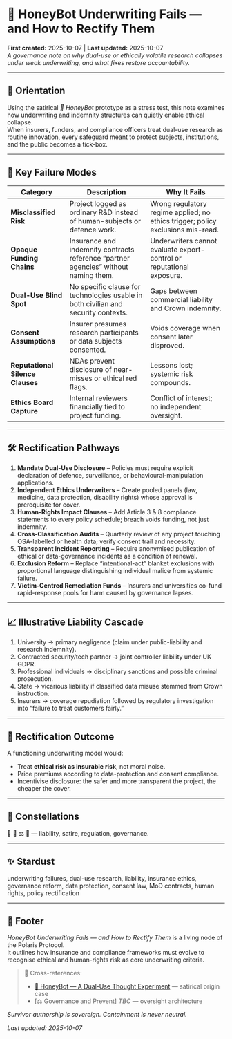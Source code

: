 # 🐝 HoneyBot Underwriting Fails — and How to Rectify Them  
**First created:** 2025-10-07 | **Last updated:** 2025-10-07  
*A governance note on why dual-use or ethically volatile research collapses under weak underwriting, and what fixes restore accountability.*

---

## 🧭 Orientation  
Using the satirical *🍯 HoneyBot* prototype as a stress test, this note examines how underwriting and indemnity structures can quietly enable ethical collapse.  
When insurers, funders, and compliance officers treat dual-use research as routine innovation, every safeguard meant to protect subjects, institutions, and the public becomes a tick-box.  

---

## 🧩 Key Failure Modes  

| Category | Description | Why It Fails |  
|-----------|--------------|--------------|  
| **Misclassified Risk** | Project logged as ordinary R&D instead of human-subjects or defence work. | Wrong regulatory regime applied; no ethics trigger; policy exclusions mis-read. |  
| **Opaque Funding Chains** | Insurance and indemnity contracts reference “partner agencies” without naming them. | Underwriters cannot evaluate export-control or reputational exposure. |  
| **Dual-Use Blind Spot** | No specific clause for technologies usable in both civilian and security contexts. | Gaps between commercial liability and Crown indemnity. |  
| **Consent Assumptions** | Insurer presumes research participants or data subjects consented. | Voids coverage when consent later disproved. |  
| **Reputational Silence Clauses** | NDAs prevent disclosure of near-misses or ethical red flags. | Lessons lost; systemic risk compounds. |  
| **Ethics Board Capture** | Internal reviewers financially tied to project funding. | Conflict of interest; no independent oversight. |  

---

## 🛠️ Rectification Pathways  

1. **Mandate Dual-Use Disclosure** – Policies must require explicit declaration of defence, surveillance, or behavioural-manipulation applications.  
2. **Independent Ethics Underwriters** – Create pooled panels (law, medicine, data protection, disability rights) whose approval is prerequisite for cover.  
3. **Human-Rights Impact Clauses** – Add Article 3 & 8 compliance statements to every policy schedule; breach voids funding, not just indemnity.  
4. **Cross-Classification Audits** – Quarterly review of any project touching OSA-labelled or health data; verify consent trail and necessity.  
5. **Transparent Incident Reporting** – Require anonymised publication of ethical or data-governance incidents as a condition of renewal.  
6. **Exclusion Reform** – Replace “intentional-act” blanket exclusions with proportional language distinguishing individual malice from systemic failure.  
7. **Victim-Centred Remediation Funds** – Insurers and universities co-fund rapid-response pools for harm caused by governance lapses.  

---

## 📈 Illustrative Liability Cascade  

1. University → primary negligence (claim under public-liability and research indemnity).  
2. Contracted security/tech partner → joint controller liability under UK GDPR.  
3. Professional individuals → disciplinary sanctions and possible criminal prosecution.  
4. State → vicarious liability if classified data misuse stemmed from Crown instruction.  
5. Insurers → coverage repudiation followed by regulatory investigation into “failure to treat customers fairly.”  

---

## 🧭 Rectification Outcome  

A functioning underwriting model would:  
- Treat **ethical risk as insurable risk**, not moral noise.  
- Price premiums according to data-protection and consent compliance.  
- Incentivise disclosure: the safer and more transparent the project, the cheaper the cover.  
<!--You'd want to see the Cabinet minutes for this one, no? You can see some of the last ten years of tomfoolery signing off on something so ridiculous, no?-->
---

## 🌌 Constellations  

🐝 🍯 ⚖️ 📜 — liability, satire, regulation, governance.

---

## ✨ Stardust  

underwriting failures, dual-use research, liability, insurance ethics, governance reform, data protection, consent law, MoD contracts, human rights, policy rectification

---

## 🏮 Footer  

*HoneyBot Underwriting Fails — and How to Rectify Them* is a living node of the Polaris Protocol.  
It outlines how insurance and compliance frameworks must evolve to recognise ethical and human-rights risk as core underwriting criteria.

> 📡 Cross-references:  
> - [🍯 HoneyBot — A Dual-Use Thought Experiment](./🍯_honeybot_dual_use_thought_experiment.md) — satirical origin case  
> - [⚖️ Governance and Prevent] *TBC* — oversight architecture  

*Survivor authorship is sovereign. Containment is never neutral.*  

_Last updated: 2025-10-07_
